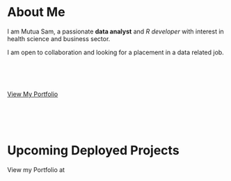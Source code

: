 # About Me

I am Mutua Sam, a passionate **data analyst** and *R developer* with interest in health science and business sector.

I am open to collaboration and looking for a placement in a data related job.

<br><br><br>

[View My Portfolio](<https://smutuakilai.netlify.app/>)


<br><br><br>

# Upcoming Deployed Projects


View my Portfolio at 

<!---
sam-mutua/sam-mutua is a ✨ special ✨ repository because its `README.md` (this file) appears on your GitHub profile.
You can click the Preview link to take a look at your changes.
--->
